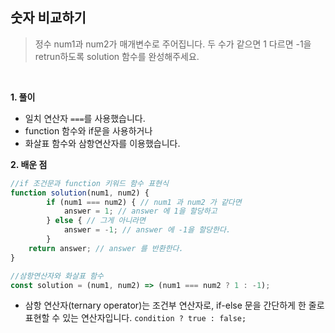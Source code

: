 ## 숫자 비교하기

> 정수 num1과 num2가 매개변수로 주어집니다. 두 수가 같으면 1 다르면 -1을 retrun하도록 solution 함수를 완성해주세요.

<br>

**1. 풀이**

- 일치 연산자 `===`를 사용했습니다.
- function 함수와 if문을 사용하거나
- 화살표 함수와 삼항연산자를 이용했습니다.

**2. 배운 점**

```javascript
//if 조건문과 function 키워드 함수 표현식
function solution(num1, num2) {
        if (num1 === num2) { // num1 과 num2 가 같다면
            answer = 1; // answer 에 1을 할당하고
        } else { // 그게 아니라면
            answer = -1; // answer 에 -1을 할당한다.
        }
    return answer; // answer 를 반환한다.
}

//삼항연산자와 화살표 함수
const solution = (num1, num2) => (num1 === num2 ? 1 : -1);
```
- 삼항 연산자(ternary operator)는 조건부 연산자로, if-else 문을 간단하게 한 줄로 표현할 수 있는 연산자입니다. `condition ? true : false;`